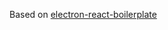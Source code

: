 Based on [electron-react-boilerplate](https://github.com/electron-react-boilerplate/electron-react-boilerplate)
